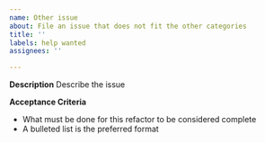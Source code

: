 ```yaml
---
name: Other issue
about: File an issue that does not fit the other categories
title: ''
labels: help wanted
assignees: ''

---
```


**Description**
Describe the issue

**Acceptance Criteria**
* What must be done for this refactor to be considered complete
* A bulleted list is the preferred format
